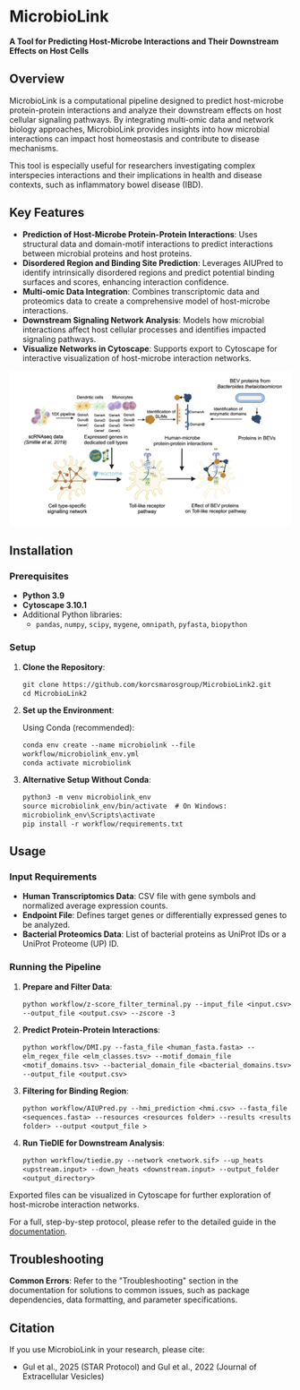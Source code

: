 <h1>MicrobioLink</h1>

<p><strong>A Tool for Predicting Host-Microbe Interactions and Their Downstream Effects on Host Cells</strong></p>

<h2>Overview</h2>

<p>MicrobioLink is a computational pipeline designed to predict host-microbe protein-protein interactions and analyze their downstream effects on host cellular signaling pathways. By integrating multi-omic data and network biology approaches, MicrobioLink provides insights into how microbial interactions can impact host homeostasis and contribute to disease mechanisms.</p>

<p>This tool is especially useful for researchers investigating complex interspecies interactions and their implications in health and disease contexts, such as inflammatory bowel disease (IBD).</p>

<h2>Key Features</h2>
<ul>
  <li><strong>Prediction of Host-Microbe Protein-Protein Interactions</strong>: Uses structural data and domain-motif interactions to predict interactions between microbial proteins and host proteins.</li>
  <li><strong>Disordered Region and Binding Site Prediction</strong>: Leverages AIUPred to identify intrinsically disordered regions and predict potential binding surfaces and scores, enhancing interaction confidence.</li>
  <li><strong>Multi-omic Data Integration</strong>: Combines transcriptomic data and proteomics data to create a comprehensive model of host-microbe interactions.</li>
  <li><strong>Downstream Signaling Network Analysis</strong>: Models how microbial interactions affect host cellular processes and identifies impacted signaling pathways.</li>
  <li><strong>Visualize Networks in Cytoscape</strong>: Supports export to Cytoscape for interactive visualization of host-microbe interaction networks.</li>
</ul>

![My Picture](./MicrobioLink_workflow_figure.jpg)

<h2>Installation</h2>

<h3>Prerequisites</h3>
<ul>
  <li><strong>Python 3.9</strong></li>
  <li><strong>Cytoscape 3.10.1</strong></li>
  <li>Additional Python libraries:
    <ul>
      <li><code>pandas</code>, <code>numpy</code>, <code>scipy</code>, <code>mygene</code>, <code>omnipath</code>, <code>pyfasta</code>, <code>biopython</code></li>
    </ul>
  </li>
</ul>

<h3>Setup</h3>
<ol>
  <li><strong>Clone the Repository</strong>:
    <pre><code>git clone https://github.com/korcsmarosgroup/MicrobioLink2.git
cd MicrobioLink2</code></pre>
  </li>
  <li><strong>Set up the Environment</strong>:
    <p>Using Conda (recommended):</p>
    <pre><code>conda env create --name microbiolink --file workflow/microbiolink_env.yml
conda activate microbiolink</code></pre>
  </li>
  <li><strong>Alternative Setup Without Conda</strong>:
    <pre><code>python3 -m venv microbiolink_env
source microbiolink_env/bin/activate  # On Windows: microbiolink_env\Scripts\activate
pip install -r workflow/requirements.txt</code></pre>
  </li>
</ol>

<h2>Usage</h2>

<h3>Input Requirements</h3>
<ul>
  <li><strong>Human Transcriptomics Data</strong>: CSV file with gene symbols and normalized average expression counts.</li>
  <li><strong>Endpoint File</strong>: Defines target genes or differentially expressed genes to be analyzed.</li>
  <li><strong>Bacterial Proteomics Data</strong>: List of bacterial proteins as UniProt IDs or a UniProt Proteome (UP) ID.</li>
</ul>

<h3>Running the Pipeline</h3>

<ol>
  <li><strong>Prepare and Filter Data</strong>:
    <pre><code>python workflow/z-score_filter_terminal.py --input_file &lt;input.csv&gt; --output_file &lt;output.csv&gt; --zscore -3</code></pre>
  </li>
  <li><strong>Predict Protein-Protein Interactions</strong>:
    <pre><code>python workflow/DMI.py --fasta_file &lt;human_fasta.fasta&gt; --elm_regex_file &lt;elm_classes.tsv&gt; --motif_domain_file &lt;motif_domains.tsv&gt; --bacterial_domain_file &lt;bacterial_domains.tsv&gt; --output_file &lt;output.csv&gt;</code></pre>
  </li>
  <li><strong>Filtering for Binding Region</strong>:
    <pre><code>python workflow/AIUPred.py --hmi_prediction &lt;hmi.csv&gt; --fasta_file &lt;sequences.fasta&gt; --resources &lt;resources folder&gt; --results &lt;results folder&gt; --output &lt;output_file &gt </code></pre>
  </li>
  <li><strong>Run TieDIE for Downstream Analysis</strong>:
    <pre><code>python workflow/tiedie.py --network &lt;network.sif&gt; --up_heats &lt;upstream.input&gt; --down_heats &lt;downstream.input&gt; --output_folder &lt;output_directory&gt;</code></pre>
  </li>
</ol>

<p>Exported files can be visualized in Cytoscape for further exploration of host-microbe interaction networks.</p>

<p>For a full, step-by-step protocol, please refer to the detailed guide in the <a href="https://github.com/korcsmarosgroup/MicrobioLink2/blob/main/MicrobioLink_protocol.pdf">documentation</a>.</p>

<h2>Troubleshooting</h2>
<p><strong>Common Errors</strong>: Refer to the "Troubleshooting" section in the documentation for solutions to common issues, such as package dependencies, data formatting, and parameter specifications.</p>

<h2>Citation</h2>
<p>If you use MicrobioLink in your research, please cite:</p>
<ul>
  <li>Gul et al., 2025 (STAR Protocol) and Gul et al., 2022 (Journal of Extracellular Vesicles)</li>
</ul>

